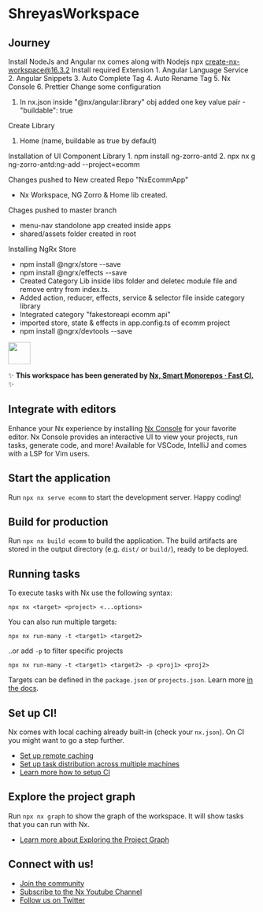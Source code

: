 # ShreyasWorkspace


## Journey 
Install NodeJs and Angular nx comes along with Nodejs
npx create-nx-workspace@16.3.2
Install required Extension
    1. Angular Language Service
    2. Angular Snippets
    3. Auto Complete Tag
    4. Auto Rename Tag
    5. Nx Console
    6. Prettier
Change some configuration 
1. In nx.json inside "@nx/angular:library" obj added  one key value pair - "buildable": true

Create Library
1. Home (name, buildable as true by default)

Installation of UI Component Library
    1. npm install ng-zorro-antd
    2. npx nx g ng-zorro-antd:ng-add --project=ecomm

Changes pushed to New created Repo "NxEcommApp" 
- Nx Workspace, NG Zorro & Home lib created. 

Chages pushed to master branch
- menu-nav standolone app created inside apps 
- shared/assets folder created in root


Installing NgRx Store
- npm install @ngrx/store --save
- npm install @ngrx/effects --save
- Created Category Lib inside libs folder and deletec module file and remove entry from index.ts.
- Added action, reducer, effects, service & selector file inside category library
- Integrated category  "fakestoreapi ecomm api"
- imported store, state & effects in app.config.ts of ecomm project  
- npm install @ngrx/devtools --save











<a alt="Nx logo" href="https://nx.dev" target="_blank" rel="noreferrer"><img src="https://raw.githubusercontent.com/nrwl/nx/master/images/nx-logo.png" width="45"></a>

✨ **This workspace has been generated by [Nx, Smart Monorepos · Fast CI.](https://nx.dev)** ✨

## Integrate with editors

Enhance your Nx experience by installing [Nx Console](https://nx.dev/nx-console) for your favorite editor. Nx Console
provides an interactive UI to view your projects, run tasks, generate code, and more! Available for VSCode, IntelliJ and
comes with a LSP for Vim users.

## Start the application

Run `npx nx serve ecomm` to start the development server. Happy coding!

## Build for production

Run `npx nx build ecomm` to build the application. The build artifacts are stored in the output directory (e.g. `dist/` or `build/`), ready to be deployed.

## Running tasks

To execute tasks with Nx use the following syntax:

```
npx nx <target> <project> <...options>
```

You can also run multiple targets:

```
npx nx run-many -t <target1> <target2>
```

..or add `-p` to filter specific projects

```
npx nx run-many -t <target1> <target2> -p <proj1> <proj2>
```

Targets can be defined in the `package.json` or `projects.json`. Learn more [in the docs](https://nx.dev/features/run-tasks).

## Set up CI!

Nx comes with local caching already built-in (check your `nx.json`). On CI you might want to go a step further.

- [Set up remote caching](https://nx.dev/features/share-your-cache)
- [Set up task distribution across multiple machines](https://nx.dev/nx-cloud/features/distribute-task-execution)
- [Learn more how to setup CI](https://nx.dev/recipes/ci)

## Explore the project graph

Run `npx nx graph` to show the graph of the workspace.
It will show tasks that you can run with Nx.

- [Learn more about Exploring the Project Graph](https://nx.dev/core-features/explore-graph)

## Connect with us!

- [Join the community](https://nx.dev/community)
- [Subscribe to the Nx Youtube Channel](https://www.youtube.com/@nxdevtools)
- [Follow us on Twitter](https://twitter.com/nxdevtools)
